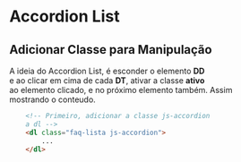 # Accordion List

## Adicionar Classe para Manipulação

A ideia do Accordion List, é esconder o elemento **DD** <br>
e ao clicar em cima de cada **DT**, ativar a classe **ativo** <br>
ao elemento clicado, e no próximo elemento também. Assim <br>
mostrando o conteudo.

```html
    <!-- Primeiro, adicionar a classe js-accordion
    a dl -->
    <dl class="faq-lista js-accordion">
        ...
    </dl>
```